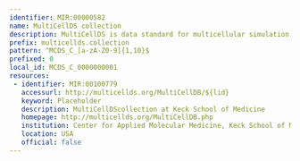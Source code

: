 ```yaml
---
identifier: MIR:00000582
name: MultiCellDS collection
description: MultiCellDS is data standard for multicellular simulation, experimental, and clinical data. A collection groups one or more individual uniquely identified cell lines, snapshots, or collections. Primary uses are times series (collections of snapshots), patient cohorts (collections of cell lines), and studies (collections of time series collections).
prefix: multicellds.collection
pattern: ^MCDS_C_[a-zA-Z0-9]{1,10}$
prefixed: 0
local_id: MCDS_C_0000000001
resources:
 - identifier: MIR:00100779
   accessurl: http://multicellds.org/MultiCellDB/${lid}
   keyword: Placeholder
   description: MultiCellDScollection at Keck School of Medicine
   homepage: http://multicellds.org/MultiCellDB.php
   institution: Center for Applied Molecular Medicine, Keck School of Medicine, University of Southern California, California
   location: USA
   official: false
---
```

